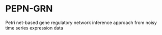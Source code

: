 # PEPN-GRN
Petri net-based gene regulatory network inference approach from noisy time series expression data
